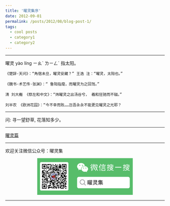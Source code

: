 ```yaml
---
title: '曜灵集序'
date: 2012-09-01
permalink: /posts/2012/08/blog-post-1/
tags:
  - cool posts
  - category1
  - category2
---
```



------

曜灵 yào líng ㄧㄠˋ ㄌㄧㄥˊ 指太阳。
```
《楚辞·天问》：“角宿未旦，曜灵安藏？” 王逸 注：“曜灵，太阳也。”

《魏书·术艺传·张渊》：“ 鲁阳指麾，而曜灵为之回驾。”

清 刘大櫆 《祭左和中文》：“炜曜灵之出汤谷兮， 羲和狂驰而不辍。”

刘半农 《欧洲花园》：“今不幸而败……岂吾永永不能更见曜灵之光耶？

```
-----
问:
寻一望舒草, 花落知多少。

---

[曜灵篇](https://brettlvgithubio.readthedocs.io/en/latest/poem/index.html)

-----

欢迎关注微信公众号：曜灵集
<center class="half">
<img src="../images/wxgzhsys.png"  width="60%">
</center>

-----


